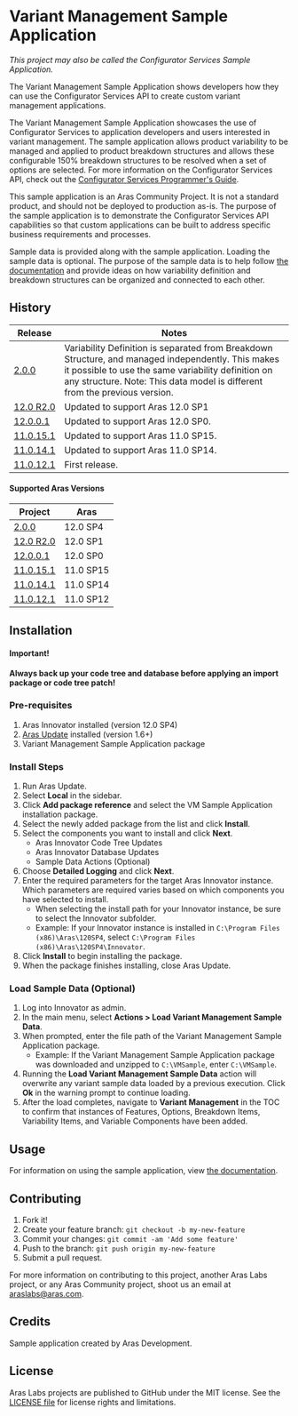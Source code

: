# Variant Management Sample Application

*This project may also be called the Configurator Services Sample Application.*

The Variant Management Sample Application shows developers how they can use the Configurator Services API to create custom variant management applications. 

The Variant Management Sample Application showcases the use of Configurator Services to application developers and users interested in variant management. The sample application allows product variability to be managed and applied to product breakdown structures and allows these configurable 150% breakdown structures to be resolved when a set of options are selected. For more information on the Configurator Services API, check out the [Configurator Services Programmer's Guide](./Documentation/Aras%20Innovator%2012.0%20-%20Configurator%20Services%20Programmers%20Guide.pdf).

This sample application is an Aras Community Project. It is not a standard product, and should not be deployed to production as-is. The purpose of the sample application is to demonstrate the Configurator Services API capabilities so that custom applications can be built to address specific business requirements and processes.

Sample data is provided along with the sample application. Loading the sample data is optional. The purpose of the sample data is to help follow [the documentation](./Documentation/Aras%20Innovator%2012.0%20-%20Variant%20Management%20Sample%20Application.pdf) and provide ideas on how variability definition and breakdown structures can be organized and connected to each other. 

## History

Release | Notes
--------|--------
[2.0.0](https://github.com/ArasLabs/vm-sample-application/releases/tag/v2.0.0) | Variability Definition is separated from Breakdown Structure, and managed independently. This makes it possible to use the same variability definition on any structure. Note: This data model is different from the previous version.
[12.0 R2.0](https://github.com/ArasLabs/vm-sample-application/releases/tag/12.0R2.0) | Updated to support Aras 12.0 SP1
[12.0.0.1](https://github.com/ArasLabs/vm-sample-application/releases/tag/12.0.0.1) | Updated to support Aras 12.0 SP0.
[11.0.15.1](https://github.com/ArasLabs/vm-sample-application/releases/tag/11.0.15.1) | Updated to support Aras 11.0 SP15.
[11.0.14.1](https://github.com/ArasLabs/vm-sample-application/releases/tag/11.0.14.1) | Updated to support Aras 11.0 SP14. 
[11.0.12.1](https://github.com/ArasLabs/vm-sample-application/releases/tag/11.0.12.1) | First release.

#### Supported Aras Versions

Project | Aras
--------|------
[2.0.0](https://github.com/ArasLabs/vm-sample-application/releases/tag/v2.0.0) | 12.0 SP4
[12.0 R2.0](https://github.com/ArasLabs/vm-sample-application/releases/tag/12.0R2.0) | 12.0 SP1
[12.0.0.1](https://github.com/ArasLabs/vm-sample-application/releases/tag/12.0.0.1) | 12.0 SP0
[11.0.15.1](https://github.com/ArasLabs/vm-sample-application/releases/tag/11.0.15.1) | 11.0 SP15
[11.0.14.1](https://github.com/ArasLabs/vm-sample-application/releases/tag/11.0.14.1) | 11.0 SP14
[11.0.12.1](https://github.com/ArasLabs/vm-sample-application/releases/tag/11.0.12.1) | 11.0 SP12

## Installation

#### Important!
**Always back up your code tree and database before applying an import package or code tree patch!**

### Pre-requisites

1. Aras Innovator installed (version 12.0 SP4)
2. [Aras Update](http://www.aras.com/support/downloads/) installed (version 1.6+)
3. Variant Management Sample Application package

### Install Steps

1. Run Aras Update.
2. Select **Local** in the sidebar.
3. Click **Add package reference** and select the VM Sample Application installation package.
4. Select the newly added package from the list and click **Install**.
5. Select the components you want to install and click **Next**.
    * Aras Innovator Code Tree Updates
    * Aras Innovator Database Updates
    * Sample Data Actions (Optional)
6. Choose **Detailed Logging** and click **Next**.
7. Enter the required parameters for the target Aras Innovator instance. Which parameters are required varies based on which components you have selected to install.
    * When selecting the install path for your Innovator instance, be sure to select the Innovator subfolder. 
    * Example: If your Innovator instance is installed in `C:\Program Files (x86)\Aras\120SP4`, select `C:\Program Files (x86)\Aras\120SP4\Innovator`.
8. Click **Install** to begin installing the package.
9. When the package finishes installing, close Aras Update.

### Load Sample Data (Optional)

1. Log into Innovator as admin.
2. In the main menu, select **Actions > Load Variant Management Sample Data**.
3. When prompted, enter the file path of the Variant Management Sample Application package.
    * Example: If the Variant Management Sample Application package was downloaded and unzipped to `C:\VMSample`, enter `C:\VMSample`.
4. Running the **Load Variant Management Sample Data** action will overwrite any variant sample data loaded by a previous execution. Click **Ok** in the warning prompt to continue loading.
5. After the load completes, navigate to **Variant Management** in the TOC to confirm that instances of Features, Options, Breakdown Items, Variability Items, and Variable Components have been added.

## Usage

For information on using the sample application, view [the documentation](./Documentation/Configurator%20Services%20Sample%20Application.pdf).

## Contributing

1. Fork it!
2. Create your feature branch: `git checkout -b my-new-feature`
3. Commit your changes: `git commit -am 'Add some feature'`
4. Push to the branch: `git push origin my-new-feature`
5. Submit a pull request.

For more information on contributing to this project, another Aras Labs project, or any Aras Community project, shoot us an email at araslabs@aras.com.

## Credits

Sample application created by Aras Development.

## License

Aras Labs projects are published to GitHub under the MIT license. See the [LICENSE file](./LICENSE.md) for license rights and limitations.